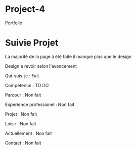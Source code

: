 # Project-4
Portfolio

# Suivie Projet
La majorité de la page à été faite il manque plus que le design 

Design a revoir selon l'avancement 

Qui-suis-je : Fait

Competence : TO DO

Parcour : Non fait

Experience professionel : Non fait

Projet : Non fait

Loisir : Non fait 

Actuellement : Non fait 

Contact : Non fait
